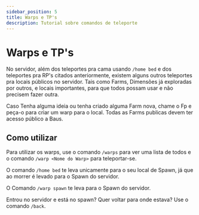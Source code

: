 ```yaml
---
sidebar_position: 5
title: Warps e TP's
description: Tutorial sobre comandos de teleporte
---
```


# Warps e TP's

No servidor, além dos teleportes pra cama usando `/home bed` e dos teleportes pra RP's citados anteriormente, existem alguns outros teleportes pra locais públicos no servidor. Tais como Farms, Dimensões já exploradas por outros, e locais importantes, para que todos possam usar e não precisem fazer outra.

Caso Tenha alguma ideia ou tenha criado alguma Farm nova, chame o Fp e peça-o para criar um warp para o local. Todas as Farms publicas devem ter acesso público a Baus.

## Como utilizar

Para utilizar os warps, use o comando `/warps` para ver uma lista de todos e o comando `/warp <Nome do Warp>` para teleportar-se.

O comando `/home bed` te leva unicamente para o seu local de Spawn, já que ao morrer é levado para o Spawn do servidor.

O Comando `/warp spawn` te leva para o Spawn do servidor.

Entrou no servidor e está no spawn? Quer voltar para onde estava? Use o comando `/back`.
